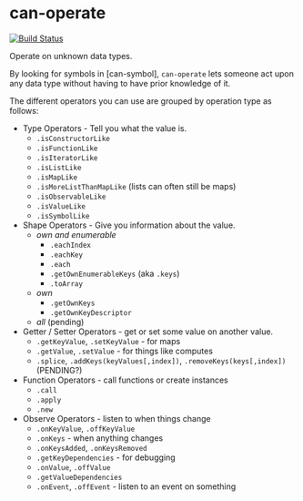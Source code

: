 # can-operate

[![Build Status](https://travis-ci.org/canjs/can-operate.png?branch=master)](https://travis-ci.org/canjs/can-operate)

Operate on unknown data types.

By looking for symbols in [can-symbol], `can-operate` lets someone act upon
any data type without having to have prior knowledge of it.

The different operators you can use are grouped by operation type as follows:

- Type Operators - Tell you what the value is.
  - `.isConstructorLike `
  - `.isFunctionLike`
  - `.isIteratorLike`
  - `.isListLike`
  - `.isMapLike`
  - `.isMoreListThanMapLike` (lists can often still be maps)
  - `.isObservableLike`
  - `.isValueLike`
  - `.isSymbolLike`
- Shape Operators - Give you information about the value.
  - _own and enumerable_
    - `.eachIndex`
	- `.eachKey`
	- `.each`
    - `.getOwnEnumerableKeys` (aka `.keys`)
	- `.toArray`
  - _own_
	- `.getOwnKeys`
	- `.getOwnKeyDescriptor`
  - _all_ (pending)
- Getter / Setter Operators - get or set some value on another value.
  - `.getKeyValue`, `.setKeyValue` - for maps
  - `.getValue`, `.setValue` - for things like computes
  - `.splice`, `.addKeys(keyValues[,index])`, `.removeKeys(keys[,index])` (PENDING?)
- Function Operators - call functions or create instances
  - `.call`
  - `.apply`
  - `.new`
- Observe Operators - listen to when things change
  - `.onKeyValue`, `.offKeyValue`
  - `.onKeys` - when anything changes
  - `.onKeysAdded`, `.onKeysRemoved`
  - `.getKeyDependencies` - for debugging
  - `.onValue`, `.offValue`
  - `.getValueDependencies`
  - `.onEvent`, `.offEvent` - listen to an event on something

